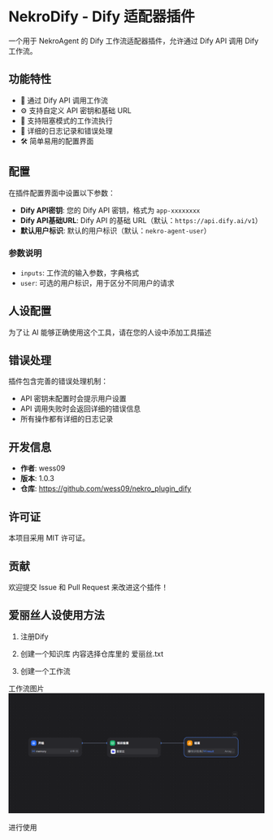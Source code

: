 # NekroDify - Dify 适配器插件

一个用于 NekroAgent 的 Dify 工作流适配器插件，允许通过 Dify API 调用 Dify 工作流。

## 功能特性

- 🔗 通过 Dify API 调用工作流
- ⚙️ 支持自定义 API 密钥和基础 URL
- 🔄 支持阻塞模式的工作流执行
- 📝 详细的日志记录和错误处理
- 🛠️ 简单易用的配置界面


## 配置

在插件配置界面中设置以下参数：

- **Dify API密钥**: 您的 Dify API 密钥，格式为 `app-xxxxxxxx`
- **Dify API基础URL**: Dify API 的基础 URL（默认：`https://api.dify.ai/v1`）
- **默认用户标识**: 默认的用户标识（默认：`nekro-agent-user`）


### 参数说明

- `inputs`: 工作流的输入参数，字典格式
- `user`: 可选的用户标识，用于区分不同用户的请求

## 人设配置

为了让 AI 能够正确使用这个工具，请在您的人设中添加工具描述

## 错误处理

插件包含完善的错误处理机制：

- API 密钥未配置时会提示用户设置
- API 调用失败时会返回详细的错误信息
- 所有操作都有详细的日志记录

## 开发信息

- **作者**: wess09
- **版本**: 1.0.3
- **仓库**: https://github.com/wess09/nekro_plugin_dify

## 许可证

本项目采用 MIT 许可证。

## 贡献

欢迎提交 Issue 和 Pull Request 来改进这个插件！

## 爱丽丝人设使用方法

1. 注册Dify

2. 创建一个知识库 内容选择仓库里的 爱丽丝.txt

3. 创建一个工作流

工作流图片
![工作流设置](工作流.png)

进行使用